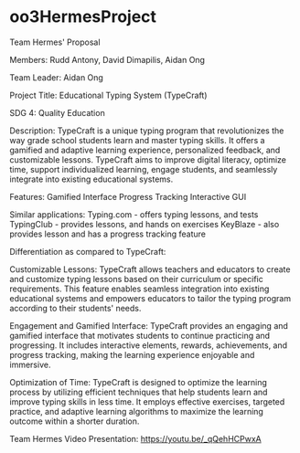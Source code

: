 # oo3HermesProject



Team Hermes' Proposal

Members: Rudd Antony, David Dimapilis, Aidan Ong

Team Leader: Aidan Ong

Project Title: Educational Typing System (TypeCraft)

SDG 4: Quality Education

Description: TypeCraft is a unique typing program that revolutionizes the way grade school students learn and master typing skills. It offers a gamified and adaptive learning experience, personalized feedback, and customizable lessons. TypeCraft aims to improve digital literacy, optimize time, support individualized learning, engage students, and seamlessly integrate into existing educational systems.

Features: Gamified Interface Progress Tracking Interactive GUI

Similar applications: Typing.com - offers typing lessons, and tests TypingClub - provides lessons, and hands on exercises KeyBlaze - also provides lesson and has a progress tracking feature

Differentiation as compared to TypeCraft:

Customizable Lessons: TypeCraft allows teachers and educators to create and customize typing lessons based on their curriculum or specific requirements. This feature enables seamless integration into existing educational systems and empowers educators to tailor the typing program according to their students' needs.

Engagement and Gamified Interface: TypeCraft provides an engaging and gamified interface that motivates students to continue practicing and progressing. It includes interactive elements, rewards, achievements, and progress tracking, making the learning experience enjoyable and immersive.

Optimization of Time: TypeCraft is designed to optimize the learning process by utilizing efficient techniques that help students learn and improve typing skills in less time. It employs effective exercises, targeted practice, and adaptive learning algorithms to maximize the learning outcome within a shorter duration.

Team Hermes Video Presentation: https://youtu.be/_qQehHCPwxA
